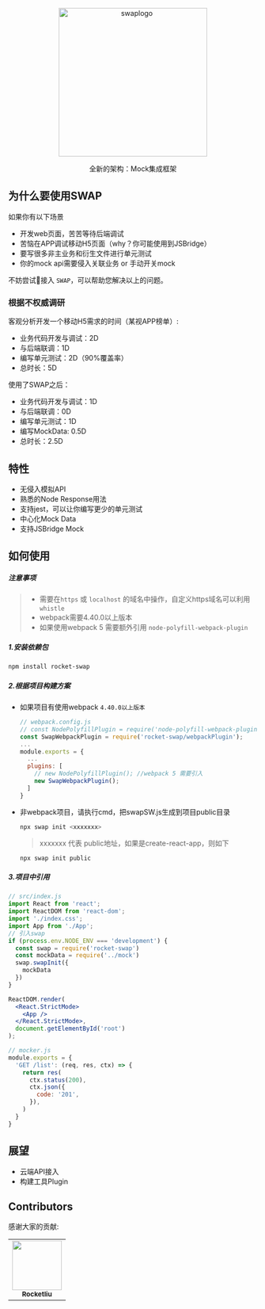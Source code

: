 <p align="center">
  <img src="https://isee.weishi.qq.com/live/wesee-live/swaplogo.png" alt="swaplogo" width="300" />
</p>

<p align="center">全新的架构：Mock集成框架</p>


## 为什么要使用SWAP
如果你有以下场景
- 开发web页面，苦苦等待后端调试
- 苦恼在APP调试移动H5页面（why？你可能使用到JSBridge）
- 要写很多非主业务和衍生文件进行单元测试
- 你的mock api需要侵入关联业务 or 手动开关mock

不妨尝试接入 `SWAP`，可以帮助您解决以上的问题。

### 根据不权威调研
客观分析开发一个移动H5需求的时间（某视APP榜单）:
- 业务代码开发与调试：2D
- 与后端联调：1D
- 编写单元测试：2D（90%覆盖率）
- 总时长：5D

使用了SWAP之后：
- 业务代码开发与调试：1D
- 与后端联调：0D
- 编写单元测试：1D
- 编写MockData: 0.5D
- 总时长：2.5D


## 特性
- 无侵入模拟API
- 熟悉的Node Response用法
- 支持jest，可以让你编写更少的单元测试
- 中心化Mock Data
- 支持JSBridge Mock 

## 如何使用
##### 注意事项
> - 需要在`https` 或 `localhost` 的域名中操作，自定义https域名可以利用`whistle`
> - webpack需要4.40.0以上版本
> - 如果使用webpack 5 需要额外引用 `node-polyfill-webpack-plugin`


##### 1.安装依赖包
```bash
npm install rocket-swap
```

##### 2.根据项目构建方案
  - 如果项目有使用webpack `4.40.0以上版本`
    ```js
    // webpack.config.js
    // const NodePolyfillPlugin = require('node-polyfill-webpack-plugin');  // webpack 5 需要引入
    const SwapWebpackPlugin = require('rocket-swap/webpackPlugin');
    ...
    module.exports = {
      ...
      plugins: [
        // new NodePolyfillPlugin(); //webpack 5 需要引入
        new SwapWebpackPlugin();
      ]
    }
    ```
  - 非webpack项目，请执行cmd，把swapSW.js生成到项目public目录
    ```bash
    npx swap init <xxxxxxx>
    ```
    > xxxxxxx 代表 public地址，如果是create-react-app，则如下
      ```bash
    npx swap init public
    ```

##### 3.项目中引用
```jsx
// src/index.js
import React from 'react';
import ReactDOM from 'react-dom';
import './index.css';
import App from './App';
// 引入swap
if (process.env.NODE_ENV === 'development') {
  const swap = require('rocket-swap')
  const mockData = require('../mock')
  swap.swapInit({
    mockData
  })
}

ReactDOM.render(
  <React.StrictMode>
    <App />
  </React.StrictMode>,
  document.getElementById('root')
);
```
```js
// mocker.js
module.exports = {
  'GET /list': (req, res, ctx) => {
    return res(
      ctx.status(200),
      ctx.json({
        code: '201',
      }),
    )
  }
}
```


## 展望
- 云端API接入
- 构建工具Plugin

## Contributors

感谢大家的贡献:

<!-- ALL-CONTRIBUTORS-LIST:START - Do not remove or modify this section -->
<!-- prettier-ignore-start -->
<!-- markdownlint-disable -->
<table>
  <tr>
    <td align="center"><a href="https://git.code.oa.com/u/rocketliu"><img src="https://dayu.oa.com/avatars/rocketliu/profile.jpg" width="100px;" alt=""/><br /><sub><b>Rocketliu</b></sub></a></td>
  </tr>
</table>
